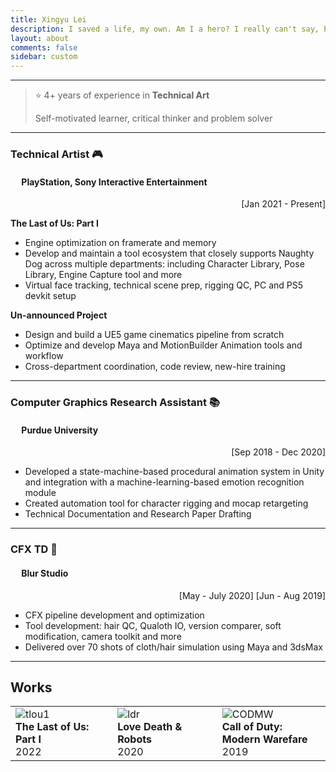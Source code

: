 ```yaml
---
title: Xingyu Lei
description: I saved a life, my own. Am I a hero? I really can't say, but yes
layout: about
comments: false
sidebar: custom
---
```


---

> :star: 4+ years of experience in **Technical Art**
>
> Self-motivated learner, critical thinker and problem solver

---

### Technical Artist :video_game:

<h4 style="text-align: left"> &emsp; PlayStation, Sony Interactive Entertainment </h4>
<div style="text-align: right"> [Jan 2021 - Present] </div>

**The Last of Us: Part I**

- Engine optimization on framerate and memory
- Develop and maintain a tool ecosystem that closely supports Naughty Dog across multiple departments: including Character Library, Pose Library, Engine Capture tool and more
- Virtual face tracking, technical scene prep, rigging QC, PC and PS5 devkit setup

**Un-announced Project**

- Design and build a UE5 game cinematics pipeline from scratch
- Optimize and develop Maya and MotionBuilder Animation tools and workflow
- Cross-department coordination, code review, new-hire training


---

### Computer Graphics Research Assistant :books:

<h4 style="text-align: left"> &emsp; Purdue University </h4>
<div style="text-align: right"> [Sep 2018 - Dec 2020] </div>

- Developed a state-machine-based procedural animation system in Unity and integration with a machine-learning-based emotion recognition module
- Created automation tool for character rigging and mocap retargeting
- Technical Documentation and Research Paper Drafting

---

### CFX TD :art:

<h4 style="text-align: left"> &emsp; Blur Studio </h4>
<div style="text-align: right"> [May - July 2020] [Jun - Aug 2019] </div>

- CFX pipeline development and optimization
- Tool development: hair QC, Qualoth IO, version comparer, soft modification, camera toolkit and more
- Delivered over 70 shots of cloth/hair simulation using Maya and 3dsMax

---

## Works

<table>
    <tr>
        <td width="200px">
            <img src="https://image.api.playstation.com/vulcan/ap/rnd/202206/0720/aZKLRcjaZ8HL03ODxYMZDfaH.png" alt="tlou1"><br/>
			<b>The Last of Us: Part I</b><br/>
            2022
        </td>
        <td width="200px">
            <img src="https://m.media-amazon.com/images/M/MV5BYjEwOWQ0MjktMjZjNy00Mzc1LWE5NTItMDQ1Yjc0Zjk0NTBlXkEyXkFqcGdeQXVyMTEyMjM2NDc2._V1_.jpg" alt="ldr"><br/>
            <b>Love Death & Robots</b><br/>
            2020
        </td>
        <td width="200px">
            <img src="https://m.media-amazon.com/images/M/MV5BMTc3NWY2ZTMtNTNlZC00MWM2LWI5MzYtMmU1YzY0ODk5ZjQ1XkEyXkFqcGdeQXVyODA2MTkwODk@._V1_FMjpg_UX1000_.jpg" alt="CODMW"><br/>
            <b>Call of Duty: Modern Warefare</b><br/>
            2019
        </td>
    </tr>
</table>
